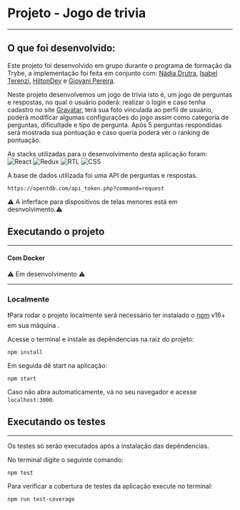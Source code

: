 # Projeto - Jogo de trivia
---
## O que foi desenvolvido:

Este projeto foi desenvolvido em grupo durante o programa de formação da Trybe,
a implementação foi feita em conjunto com: [Nádia Drutra](https://github.com/nnnnadia), [Isabel Terenzi](https://github.com/IsabelTerenzi), [HiltonDev](https://github.com/HilltonDev) e [Giovani Pereira](https://github.com/Giovani-devp).

Neste projeto desenvolvemos um jogo de trivia isto é, um jogo de perguntas e respostas, no qual o usuário poderá: realizar o login e caso tenha cadastro no site [Gravatar](https://pt.gravatar.com/), terá sua foto vinculada ao perfil de usuário, poderá modificar algumas configurações do jogo assim como categoria de perguntas, dificultade e tipo de pergunta. Após 5 perguntas respondidas será mostrada sua pontuação e caso queria poderá ver o ranking de pontuação.

As stacks utilizadas para o desenvolvimento desta aplicação foram:
![React](https://img.shields.io/badge/-React-61DAFB?style=flat-square&logo=React&logoColor=black)
![Redux](https://img.shields.io/badge/-Redux-764ABC?style=flat-square&logo=Redux&logoColor=white)
![RTL](https://img.shields.io/badge/-RTL-61DAFB?style=flat-square&logo=react&logoColor=black)
![CSS](https://img.shields.io/badge/-CSS-1572B6?style=flat-square&logo=css3&logoColor=white)


A base de dados utilizada foi uma API de perguntas e respostas.
```
https://opentdb.com/api_token.php?command=request
```

⚠️ A inferface para dispositivos de telas menores está em desnvolvimento.⚠️

## Executando o projeto
---
#### Com Docker
⚠️ Em desenvolvimento ⚠️

---
### Localmente
❗Para rodar o projeto localmente será necessário ter instalado o  [npm](https://docs.npmjs.com/downloading-and-installing-node-js-and-npm) v16+ em sua máquina .

Acesse o terminal e instale as depêndencias na raiz do projeto:

```
npm install
```
Em seguida dê start na aplicação:
```
npm start
```
Caso não abra automaticamente, vá no seu navegador e acesse `localhost:3000`.

## Executando os testes
---
Os testes só serão executados após a instalação das depêndencias.

No terminal digite o seguinte comando:
```
npm test
```
Para verificar a cobertura de testes da aplicação execute no terminal:
```
npm run test-coverage
```

<!-- Olá, Tryber!

Esse é apenas um arquivo inicial para o README do seu projeto.

É essencial que você preencha esse documento por conta própria, ok?

Não deixe de usar nossas dicas de escrita de README de projetos, e deixe sua criatividade brilhar!

⚠️ IMPORTANTE: você precisa deixar nítido:
- quais arquivos/pastas foram desenvolvidos por você; 
- quais arquivos/pastas foram desenvolvidos por outra pessoa estudante;
- quais arquivos/pastas foram desenvolvidos pela Trybe.

-->
